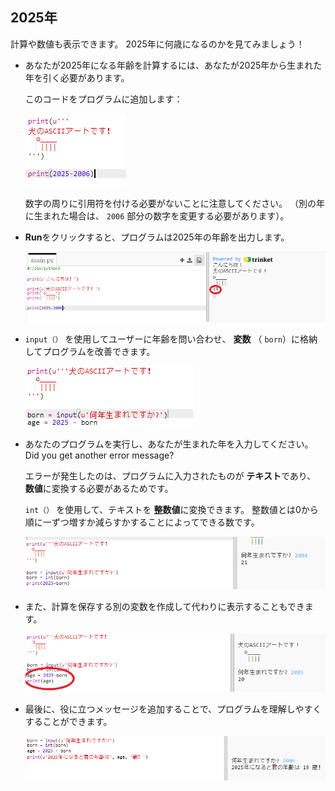 ## 2025年

計算や数値も表示できます。 2025年に何歳になるのかを見てみましょう！

+ あなたが2025年になる年齢を計算するには、あなたが2025年から生まれた年を引く必要があります。
    
    このコードをプログラムに追加します：
    
    ![スクリーンショット](images/me-calc.png)
    
    数字の周りに引用符を付ける必要がないことに注意してください。 （別の年に生まれた場合は、 `2006` 部分の数字を変更する必要があります）。

+ **Run**をクリックすると、プログラムは2025年の年齢を出力します。
    
    ![スクリーンショット](images/me-calc-run.png)

+ `input（）` を使用してユーザーに年齢を問い合わせ、 **変数** （ `born`）に格納してプログラムを改善できます。
    
    ![スクリーンショット](images/me-input.png)

+ あなたのプログラムを実行し、あなたが生まれた年を入力してください。 Did you get another error message?
    
    エラーが発生したのは、プログラムに入力されたものが **テキスト**であり、 **数値**に変換する必要があるためです。
    
    `int（）` を使用して、テキストを **整数値**に変換できます。 整数値とは0から順に一ずつ増すか減らすかすることによってできる数です。
    
    ![スクリーンショット](images/me-input-test.png)

+ また、計算を保存する別の変数を作成して代わりに表示することもできます。
    
    ![スクリーンショット](images/me-result-variable.png)

+ 最後に、役に立つメッセージを追加することで、プログラムを理解しやすくすることができます。
    
    ![スクリーンショット](images/me-message.png)